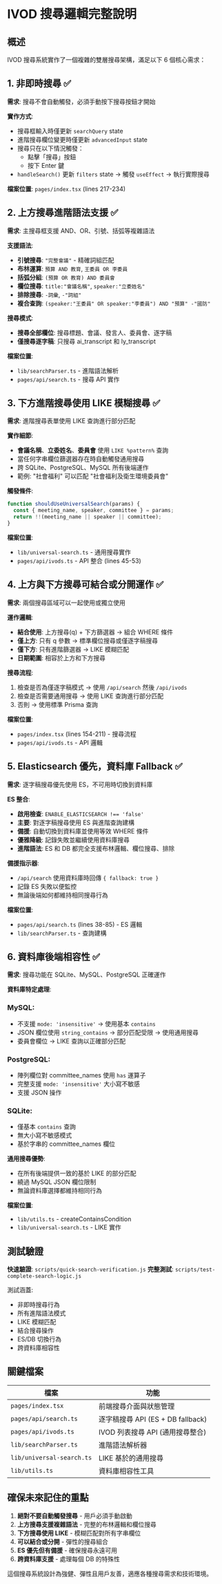 # IVOD 搜尋邏輯完整說明

## 概述

IVOD 搜尋系統實作了一個複雜的雙層搜尋架構，滿足以下 6 個核心需求：

## 1. 非即時搜尋 ✅

**需求**: 搜尋不會自動觸發，必須手動按下搜尋按鈕才開始

**實作方式**:
- 搜尋框輸入時僅更新 `searchQuery` state
- 進階搜尋欄位變更時僅更新 `advancedInput` state  
- 搜尋只在以下情況觸發：
  - 點擊「搜尋」按鈕
  - 按下 Enter 鍵
- `handleSearch()` 更新 `filters` state → 觸發 `useEffect` → 執行實際搜尋

**檔案位置**: `pages/index.tsx` (lines 217-234)

## 2. 上方搜尋進階語法支援 ✅

**需求**: 主搜尋框支援 AND、OR、引號、括弧等複雜語法

**支援語法**:
- **引號搜尋**: `"完整會議"` - 精確詞組匹配
- **布林運算**: `預算 AND 教育`, `王委員 OR 李委員`
- **括弧分組**: `(預算 OR 教育) AND 委員會`
- **欄位搜尋**: `title:"會議名稱"`, `speaker:"立委姓名"`
- **排除搜尋**: `-詞彙`, `-"詞組"`
- **複合查詢**: `(speaker:"王委員" OR speaker:"李委員") AND "預算" -"國防"`

**搜尋模式**:
- **搜尋全部欄位**: 搜尋標題、會議、發言人、委員會、逐字稿
- **僅搜尋逐字稿**: 只搜尋 ai_transcript 和 ly_transcript

**檔案位置**: 
- `lib/searchParser.ts` - 進階語法解析
- `pages/api/search.ts` - 搜尋 API 實作

## 3. 下方進階搜尋使用 LIKE 模糊搜尋 ✅

**需求**: 進階搜尋表單使用 LIKE 查詢進行部分匹配

**實作細節**:
- **會議名稱**、**立委姓名**、**委員會** 使用 `LIKE %pattern%` 查詢
- 當任何字串欄位篩選器存在時自動觸發通用搜尋
- 跨 SQLite、PostgreSQL、MySQL 所有後端運作
- 範例: "社會福利" 可以匹配 "社會福利及衛生環境委員會"

**觸發條件**:
```typescript
function shouldUseUniversalSearch(params) {
  const { meeting_name, speaker, committee } = params;
  return !!(meeting_name || speaker || committee);
}
```

**檔案位置**:
- `lib/universal-search.ts` - 通用搜尋實作
- `pages/api/ivods.ts` - API 整合 (lines 45-53)

## 4. 上方與下方搜尋可結合或分開運作 ✅

**需求**: 兩個搜尋區域可以一起使用或獨立使用

**運作邏輯**:
- **結合使用**: 上方搜尋(q) + 下方篩選器 → 組合 WHERE 條件
- **僅上方**: 只有 q 參數 → 標準欄位搜尋或僅逐字稿搜尋
- **僅下方**: 只有進階篩選器 → LIKE 模糊匹配
- **日期範圍**: 相容於上方和下方搜尋

**搜尋流程**:
1. 檢查是否為僅逐字稿模式 → 使用 `/api/search` 然後 `/api/ivods`
2. 檢查是否需要通用搜尋 → 使用 LIKE 查詢進行部分匹配  
3. 否則 → 使用標準 Prisma 查詢

**檔案位置**: 
- `pages/index.tsx` (lines 154-211) - 搜尋流程
- `pages/api/ivods.ts` - API 邏輯

## 5. Elasticsearch 優先，資料庫 Fallback ✅

**需求**: 逐字稿搜尋優先使用 ES，不可用時切換到資料庫

**ES 整合**:
- **啟用檢查**: `ENABLE_ELASTICSEARCH !== 'false'`
- **主要**: 對逐字稿搜尋使用 ES 與進階查詢建構
- **備援**: 自動切換到資料庫並使用等效 WHERE 條件
- **優雅降級**: 記錄失敗並繼續使用資料庫搜尋
- **進階語法**: ES 和 DB 都完全支援布林邏輯、欄位搜尋、排除

**備援指示器**:
- `/api/search` 使用資料庫時回傳 `{ fallback: true }`
- 記錄 ES 失敗以便監控
- 無論後端如何都維持相同搜尋行為

**檔案位置**:
- `pages/api/search.ts` (lines 38-85) - ES 邏輯
- `lib/searchParser.ts` - 查詢建構

## 6. 資料庫後端相容性 ✅

**需求**: 搜尋功能在 SQLite、MySQL、PostgreSQL 正確運作

**資料庫特定處理**:

### MySQL:
- 不支援 `mode: 'insensitive'` → 使用基本 `contains`
- JSON 欄位使用 `string_contains` → 部分匹配受限 → 使用通用搜尋
- 委員會欄位 → LIKE 查詢以正確部分匹配

### PostgreSQL:
- 陣列欄位對 committee_names 使用 `has` 運算子
- 完整支援 `mode: 'insensitive'` 大小寫不敏感
- 支援 JSON 操作

### SQLite:
- 僅基本 `contains` 查詢
- 無大小寫不敏感模式
- 基於字串的 committee_names 欄位

**通用搜尋優勢**:
- 在所有後端提供一致的基於 LIKE 的部分匹配
- 繞過 MySQL JSON 欄位限制
- 無論資料庫選擇都維持相同行為

**檔案位置**:
- `lib/utils.ts` - createContainsCondition
- `lib/universal-search.ts` - LIKE 實作

## 測試驗證

**快速驗證**: `scripts/quick-search-verification.js`
**完整測試**: `scripts/test-complete-search-logic.js`

測試涵蓋:
- 非即時搜尋行為
- 所有進階語法模式
- LIKE 模糊匹配
- 結合搜尋操作
- ES/DB 切換行為
- 跨資料庫相容性

## 關鍵檔案

| 檔案 | 功能 |
|------|------|
| `pages/index.tsx` | 前端搜尋介面與狀態管理 |
| `pages/api/search.ts` | 逐字稿搜尋 API (ES + DB fallback) |
| `pages/api/ivods.ts` | IVOD 列表搜尋 API (通用搜尋整合) |
| `lib/searchParser.ts` | 進階語法解析器 |
| `lib/universal-search.ts` | LIKE 基於的通用搜尋 |
| `lib/utils.ts` | 資料庫相容性工具 |

## 確保未來記住的重點

1. **絕對不要自動觸發搜尋** - 用戶必須手動啟動
2. **上方搜尋支援複雜語法** - 完整的布林邏輯和欄位搜尋
3. **下方搜尋使用 LIKE** - 模糊匹配對所有字串欄位
4. **可以結合或分開** - 彈性的搜尋組合
5. **ES 優先但有備援** - 確保搜尋永遠可用
6. **跨資料庫支援** - 處理每個 DB 的特殊性

這個搜尋系統設計為強健、彈性且用戶友善，適應各種搜尋需求和技術環境。